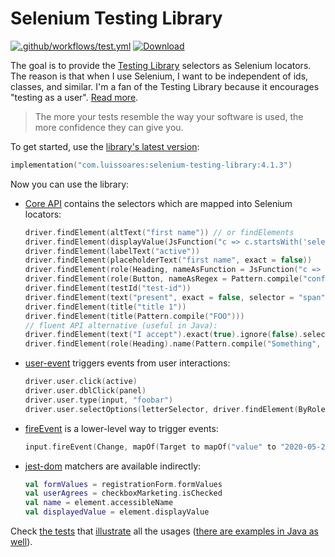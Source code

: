 # Selenium Testing Library

[![.github/workflows/test.yml](https://github.com/lsoares/selenium-testing-library/actions/workflows/test.yml/badge.svg)](https://github.com/lsoares/selenium-testing-library/actions/workflows/test.yml)
[![Download](https://img.shields.io/maven-central/v/com.luissoares/selenium-testing-library?logo=apache%20maven)](https://search.maven.org/artifact/com.luissoares/selenium-testing-library)

The goal is to provide the [Testing Library](http://testing-library.com) selectors as Selenium locators.
The reason is that when I use Selenium, I want to be independent of ids, classes, and similar.
I'm a fan of the Testing Library because it encourages "testing as a
user". [Read more](https://medium.com/codex/the-testing-library-meets-selenium-5f74cc712114).

> The more your tests resemble the way your software is used,
> the more confidence they can give you.

To get started, use
the [library's latest version](https://search.maven.org/artifact/com.luissoares/selenium-testing-library):

```kotlin
implementation("com.luissoares:selenium-testing-library:4.1.3")
```

Now you can use the library:

- [Core API](https://testing-library.com/docs) contains the selectors which are mapped into Selenium locators:
    ```kotlin
    driver.findElement(altText("first name")) // or findElements
    driver.findElement(displayValue(JsFunction("c => c.startsWith('selen')")))
    driver.findElement(labelText("active"))
    driver.findElement(placeholderText("first name", exact = false))
    driver.findElement(role(Heading, nameAsFunction = JsFunction("c => c.startsWith('something')")))
    driver.findElement(role(Button, nameAsRegex = Pattern.compile("confirm")))
    driver.findElement(testId("test-id"))
    driver.findElement(text("present", exact = false, selector = "span"))
    driver.findElement(title("title 1"))
    driver.findElement(title(Pattern.compile("FOO")))
    // fluent API alternative (useful in Java):
    driver.findElement(text("I accept").exact(true).ignore(false).selector("span"))
    driver.findElement(role(Heading).name(Pattern.compile("Something", CASE_INSENSITIVE)).level(1))

    ```

- [user-event](https://testing-library.com/docs/user-event/intro) triggers events from user interactions:
   ```kotlin
   driver.user.click(active)
   driver.user.dblClick(panel)
   driver.user.type(input, "foobar")
   driver.user.selectOptions(letterSelector, driver.findElement(ByRole(ListBox).name("C")))
   ```

- [fireEvent](https://testing-library.com/docs/dom-testing-library/api-events) is a lower-level way to trigger events:
  ```kotlin
  input.fireEvent(Change, mapOf(Target to mapOf("value" to "2020-05-24")))
  ```

- [jest-dom](https://testing-library.com/docs/ecosystem-jest-dom) matchers are available indirectly:
  ```kotlin
  val formValues = registrationForm.formValues
  val userAgrees = checkboxMarketing.isChecked
  val name = element.accessibleName
  val displayedValue = element.displayValue
  ```

Check [the tests](/lib/src/test/kotlin/seleniumtestinglib)
that [illustrate](https://medium.com/codex/towards-self-documenting-code-371364bdccbb) all the usages
([there are examples in Java as well](/lib/src/test/java)).
